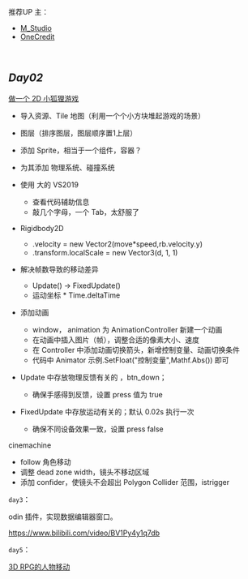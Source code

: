 推荐UP 主：
- [M_Studio](https://space.bilibili.com/370283072)
- [OneCredit](https://space.bilibili.com/504686800)


</br>

## _Day02_

[做一个 2D 小狐狸游戏](https://www.bilibili.com/video/BV1W4411Z7xs)

- 导入资源、Tile 地图（利用一个个小方块堆起游戏的场景）
- 图层（排序图层，图层顺序置1上层）
- 添加 Sprite，相当于一个组件，容器？
- 为其添加 物理系统、碰撞系统
- 使用 大的 VS2019
  - 查看代码辅助信息
  - 敲几个字母，一个 Tab，太舒服了
- Rigidbody2D
  - .velocity = new Vector2(move*speed,rb.velocity.y)
  - .transform.localScale = new Vector3(d, 1, 1)
- 解决帧数导致的移动差异
  - Update() -> FixedUpdate()
  - 运动坐标 * Time.deltaTime
- 添加动画
  - window， animation 为 AnimationController 新建一个动画
  - 在动画中插入图片（帧），调整合适的像素大小、速度
  - 在 Controller 中添加动画切换箭头，新增控制变量、动画切换条件
  - 代码中 Animator 示例.SetFloat("控制变量",Mathf.Abs()) 即可

- Update 中存放物理反馈有关的 ，btn_down；
  - 确保手感得到反馈，设置 press 值为 true
- FixedUpdate 中存放运动有关的；默认 0.02s 执行一次
  - 确保不同设备效果一致，设置 press false

cinemachine 
- follow 角色移动
- 调整 dead zone width，镜头不移动区域
- 添加 confider，使镜头不会超出 Polygon Collider 范围，istrigger

`day3`：

odin 插件，实现数据编辑器窗口。

https://www.bilibili.com/video/BV1Py4y1q7db


`day5`：

[3D RPG的人物移动](https://www.bilibili.com/video/BV13v411i76p)